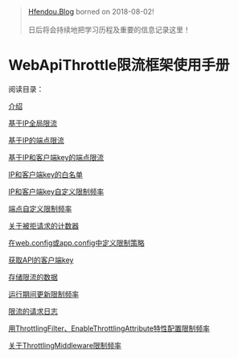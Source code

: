 

> [Hfendou.Blog](http://hfendou.gitbub.io) borned on 2018-08-02!<br><br>
> 日后将会持续地把学习历程及重要的信息记录这里！



# WebApiThrottle限流框架使用手册
阅读目录：

[介绍](https://www.cnblogs.com/mushroom/p/4659200.html#one)

[基于IP全局限流](https://www.cnblogs.com/mushroom/p/4659200.html#two)

[基于IP的端点限流](https://www.cnblogs.com/mushroom/p/4659200.html#three)

[基于IP和客户端key的端点限流](https://www.cnblogs.com/mushroom/p/4659200.html#four)

[IP和客户端key的白名单](https://www.cnblogs.com/mushroom/p/4659200.html#five)

[IP和客户端key自定义限制频率](https://www.cnblogs.com/mushroom/p/4659200.html#six)

[端点自定义限制频率](https://www.cnblogs.com/mushroom/p/4659200.html#seven)

[关于被拒请求的计数器](https://www.cnblogs.com/mushroom/p/4659200.html#eight)

[在web.config或app.config中定义限制策略](https://www.cnblogs.com/mushroom/p/4659200.html#nine)

[获取API的客户端key](https://www.cnblogs.com/mushroom/p/4659200.html#ten)

[存储限流的数据](https://www.cnblogs.com/mushroom/p/4659200.html#eleven)

[运行期间更新限制频率](https://www.cnblogs.com/mushroom/p/4659200.html#twelve)

[限流的请求日志](https://www.cnblogs.com/mushroom/p/4659200.html#thirteen)

[用ThrottlingFilter、EnableThrottlingAttribute特性配置限制频率](https://www.cnblogs.com/mushroom/p/4659200.html#fourteen)

[关于ThrottlingMiddleware限制频率](https://www.cnblogs.com/mushroom/p/4659200.html#fifteen)
